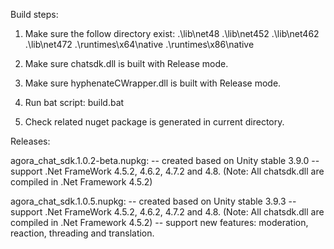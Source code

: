 Build steps:

1. Make sure the follow directory exist:
	.\lib\net48
	.\lib\net452
	.\lib\net462
	.\lib\net472
	.\runtimes\x64\native
	.\runtimes\x86\native

2. Make sure chatsdk.dll is built with Release mode.
3. Make sure hyphenateCWrapper.dll is built with Release mode.
4. Run bat script: build.bat
5. Check related nuget package is generated in current directory.

Releases:

agora_chat_sdk.1.0.2-beta.nupkg:
--  created based on Unity stable 3.9.0
--  support .Net FrameWork 4.5.2, 4.6.2, 4.7.2 and 4.8. (Note: All chatsdk.dll are compiled in .Net Framework 4.5.2)

agora_chat_sdk.1.0.5.nupkg:
--  created based on Unity stable 3.9.3
--  support .Net FrameWork 4.5.2, 4.6.2, 4.7.2 and 4.8. (Note: All chatsdk.dll are compiled in .Net Framework 4.5.2)
--  support new features: moderation, reaction, threading and translation.
